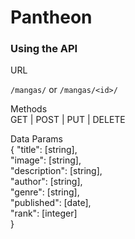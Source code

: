 
# Pantheon  

### Using the API

URL  

`/mangas/` or `/mangas/<id>/`  

Methods  
GET | POST | PUT | DELETE  

Data Params  
 {
 	"title": [string],  
 	"image": [string],  
 	"description": [string],  
 	"author": [string],  
 	"genre": [string],  
 	"published": [date],  
 	"rank": [integer]  
 }
 